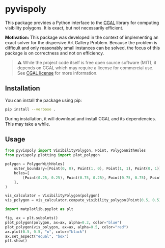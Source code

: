 # pyvispoly

This package provides a Python interface to the [CGAL](https://www.cgal.org/) library for computing visibility polygons.
It is exact, but not necessarily efficient.

**Motivation:** This package was developed in the context of implementing an
exact solver for the dispersive Art Gallery Problem.
Because the problem is difficult and only reasonably small instances can be solved,
the focus of this package is on correctness and not on efficiency.

> :warning: While the project code itself is free open source software (MIT), it depends on CGAL which may require a license for commercial use. See [CGAL license](https://www.cgal.org/license.html) for more information.

## Installation

You can install the package using pip:

```bash
pip install --verbose .
```

During installation, it will download and install CGAL and its dependencies. This may take a while.

## Usage

```python
from pyvispoly import VisibilityPolygon, Point, PolygonWithHoles
from pyvispoly.plotting import plot_polygon

polygon = PolygonWithHoles(
    outer_boundary=[Point(0, 0), Point(1, 0), Point(1, 1), Point(0, 1)],
    holes=[
        [Point(0.25, 0.25), Point(0.75, 0.25), Point(0.75, 0.75), Point(0.25, 0.75)]
    ],
)

vis_calculator = VisibilityPolygon(polygon)
vis_polygon = vis_calculator.compute_visibility_polygon(Point(0.5, 0.5))

import matplotlib.pyplot as plt

fig, ax = plt.subplots()
plot_polygon(polygon, ax=ax, alpha=0.2, color="blue")
plot_polygon(vis_polygon, ax=ax, alpha=0.5, color="red")
ax.plot(0.5, 0.5, "o", color="black")
ax.set_aspect("equal", "box")
plt.show()
```
